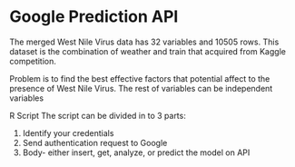 # Google Prediction API

The merged West Nile Virus data has 32 variables and 10505 rows. 
This dataset is the combination of weather and train that acquired from Kaggle competition.

Problem is to find the best effective factors that potential affect to the presence of West Nile Virus. The rest of variables can be independent variables

R Script 
The script can be divided in to 3 parts:

1. Identify your credentials
2. Send authentication request to Google 
3. Body- either insert, get, analyze, or predict the model on API
